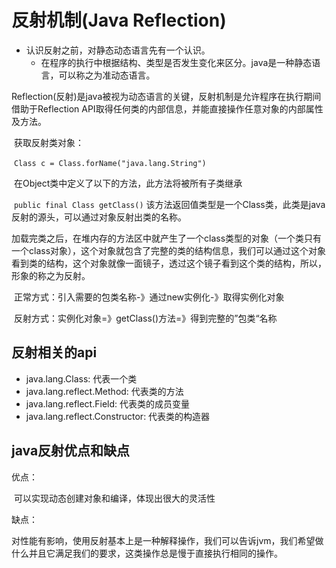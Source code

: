# 反射机制(Java Reflection)

* 认识反射之前，对静态动态语言先有一个认识。
  * 在程序的执行中根据结构、类型是否发生变化来区分。java是一种静态语言，可以称之为准动态语言。

Reflection(反射)是java被视为动态语言的关键，反射机制是允许程序在执行期间借助于Reflection API取得任何类的内部信息，并能直接操作任意对象的内部属性及方法。

​		获取反射类对象：

​		`Class c = Class.forName("java.lang.String")`

​		在Object类中定义了以下的方法，此方法将被所有子类继承

​		`public final Class getClass()`    该方法返回值类型是一个Class类，此类是java反射的源头，可以通过对象反射出类的名称。

加载完类之后，在堆内存的方法区中就产生了一个class类型的对象（一个类只有一个class对象），这个对象就包含了完整的类的结构信息，我们可以通过这个对象看到类的结构，这个对象就像一面镜子，透过这个镜子看到这个类的结构，所以，形象的称之为反射。

​		正常方式：引入需要的包类名称-》通过new实例化-》取得实例化对象

​		反射方式：实例化对象=》getClass()方法=》得到完整的”包类“名称



## 反射相关的api

* java.lang.Class: 代表一个类
* java.lang.reflect.Method: 代表类的方法
* java.lang.reflect.Field: 代表类的成员变量
* java.lang.reflect.Constructor: 代表类的构造器

## java反射优点和缺点

优点：

​	可以实现动态创建对象和编译，体现出很大的灵活性

缺点：

​	对性能有影响，使用反射基本上是一种解释操作，我们可以告诉jvm，我们希望做什么并且它满足我们的要求，这类操作总是慢于直接执行相同的操作。



